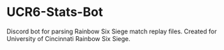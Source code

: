 # UCR6-Stats-Bot

Discord bot for parsing Rainbow Six Siege match replay files. Created for University of Cincinnati Rainbow Six Siege.
